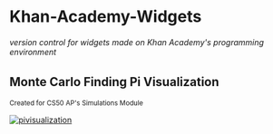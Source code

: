 # Khan-Academy-Widgets
###### version control for widgets made on Khan Academy's programming environment

## Monte Carlo Finding Pi Visualization
<sub> Created for CS50 AP's Simulations Module</sub>

[![pivisualization](http://annieechen.com/images/pivisualization.PNG)](https://www.khanacademy.org/computer-programming/monte-carlo-finding-the-value-of-pi/6530004791197696)
